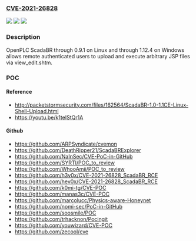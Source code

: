 ### [CVE-2021-26828](https://cve.mitre.org/cgi-bin/cvename.cgi?name=CVE-2021-26828)
![](https://img.shields.io/static/v1?label=Product&message=n%2Fa&color=blue)
![](https://img.shields.io/static/v1?label=Version&message=n%2Fa&color=blue)
![](https://img.shields.io/static/v1?label=Vulnerability&message=n%2Fa&color=brighgreen)

### Description

OpenPLC ScadaBR through 0.9.1 on Linux and through 1.12.4 on Windows allows remote authenticated users to upload and execute arbitrary JSP files via view_edit.shtm.

### POC

#### Reference
- http://packetstormsecurity.com/files/162564/ScadaBR-1.0-1.1CE-Linux-Shell-Upload.html
- https://youtu.be/k1teIStQr1A

#### Github
- https://github.com/ARPSyndicate/cvemon
- https://github.com/DeathRipper21/ScadaBRExplorer
- https://github.com/NaInSec/CVE-PoC-in-GitHub
- https://github.com/SYRTI/POC_to_review
- https://github.com/WhooAmii/POC_to_review
- https://github.com/h3v0x/CVE-2021-26828_ScadaBR_RCE
- https://github.com/hev0x/CVE-2021-26828_ScadaBR_RCE
- https://github.com/k0mi-tg/CVE-POC
- https://github.com/manas3c/CVE-POC
- https://github.com/marcolucc/Physics-aware-Honeynet
- https://github.com/nomi-sec/PoC-in-GitHub
- https://github.com/soosmile/POC
- https://github.com/trhacknon/Pocingit
- https://github.com/youwizard/CVE-POC
- https://github.com/zecool/cve

